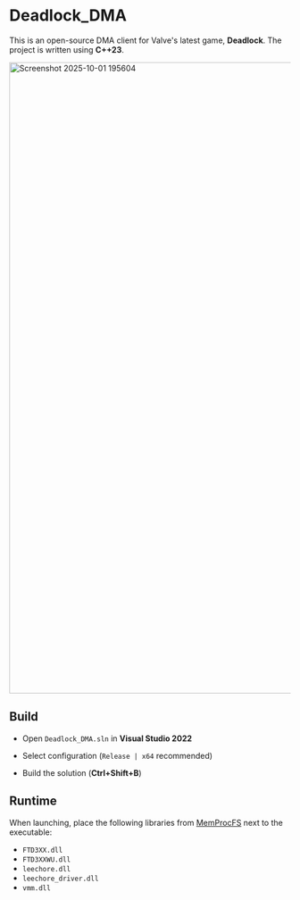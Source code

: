 # Deadlock_DMA

This is an open-source DMA client for Valve's latest game, **Deadlock**. The project is written using **C++23**.

<img width="2010" height="1131" alt="Screenshot 2025-10-01 195604" src="https://github.com/user-attachments/assets/e897efc9-3ef1-4700-a833-00a9ac5b3c7c" />


## Build

- Open `Deadlock_DMA.sln` in **Visual Studio 2022**

- Select configuration (`Release | x64` recommended)

- Build the solution (**Ctrl+Shift+B**)

## Runtime

When launching, place the following libraries from [MemProcFS](https://github.com/ufrisk/MemProcFS) next to the executable:
-  `FTD3XX.dll`
-  `FTD3XXWU.dll`
-  `leechore.dll`
-  `leechore_driver.dll`
-  `vmm.dll`
